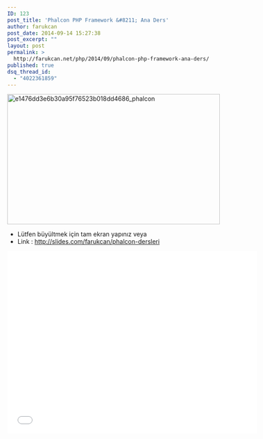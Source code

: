 ```yaml
---
ID: 123
post_title: 'Phalcon PHP Framework &#8211; Ana Ders'
author: farukcan
post_date: 2014-09-14 15:27:38
post_excerpt: ""
layout: post
permalink: >
  http://farukcan.net/php/2014/09/phalcon-php-framework-ana-ders/
published: true
dsq_thread_id:
  - "4022361859"
---
```

<a href="http://farukcan.net/wp-content/uploads/2014/09/e1476dd3e6b30a95f76523b018dd4686_phalcon.jpg"><img src="http://farukcan.net/wp-content/uploads/2014/09/e1476dd3e6b30a95f76523b018dd4686_phalcon.jpg" alt="e1476dd3e6b30a95f76523b018dd4686_phalcon" width="490" height="300" class="alignnone size-full wp-image-218" /></a>
<ul>
	<li>
		L&uuml;tfen b&uuml;y&uuml;ltmek i&ccedil;in tam ekran yapınız veya
	</li>
	<li>
		Link : <a href="http://slides.com/farukcan/phalcon-dersleri">http://slides.com/farukcan/phalcon-dersleri</a>
	</li>
</ul>

<p>
<iframe src="//slides.com/farukcan/phalcon-dersleri/embed?style=light" width="576" height="420" scrolling="no" frameborder="0" webkitallowfullscreen mozallowfullscreen allowfullscreen></iframe>